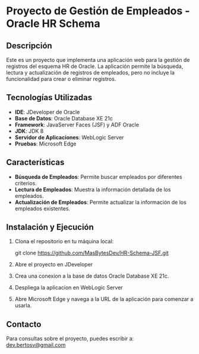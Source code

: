 # Proyecto de Gestión de Empleados - Oracle HR Schema

## Descripción
Este es un proyecto que implementa una aplicación web para la gestión de registros del esquema HR de Oracle. La aplicación permite la búsqueda, lectura y actualización de registros de empleados, pero no incluye la funcionalidad para crear o eliminar registros.

## Tecnologías Utilizadas
- **IDE**: JDeveloper de Oracle
- **Base de Datos**: Oracle Database XE 21c
- **Framework**: JavaServer Faces (JSF) y ADF Oracle
- **JDK**: JDK 8
- **Servidor de Aplicaciones**: WebLogic Server
- **Pruebas**: Microsoft Edge

## Características
- **Búsqueda de Empleados**: Permite buscar empleados por diferentes criterios.
- **Lectura de Empleados**: Muestra la información detallada de los empleados.
- **Actualización de Empleados**: Permite actualizar la información de los empleados existentes.

## Instalación y Ejecución
1. Clona el repositorio en tu máquina local:
   
   git clone https://github.com/MasBytesDev/HR-Schema-JSF.git

2. Abre el proyecto en JDeveloper
3. Crea una conexion a la base de datos Oracle Database XE 21c.
4. Despliega la aplicacion en WebLogic Server
5. Abre Microsoft Edge y navega a la URL de la aplicación para comenzar a usarla.

## Contacto
Para consultas sobre el proyecto, puedes escribir a: dev.bertosv@gmail.com
